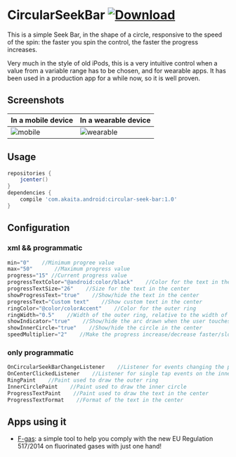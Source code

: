 # CircularSeekBar [ ![Download](https://api.bintray.com/packages/akaita/android/circular-seek-bar/images/download.svg) ](https://bintray.com/akaita/android/circular-seek-bar/_latestVersion)

This is a simple Seek Bar, in the shape of a circle, responsive to the speed of the spin: the faster you spin the control, the faster the progress increases.

Very much in the style of old iPods, this is a very intuitive control when a value from a variable range has to be chosen, and for wearable apps. It has been used in a production app for a while now, so it is well proven.

## Screenshots

| In a mobile device | In a wearable device |
| - | - |
| ![mobile](https://github.com/paxku/CircularSeekBar/blob/master/screenshots/mobile.gif "In a mobile phone") | ![wearable](https://github.com/paxku/CircularSeekBar/blob/master/screenshots/wear.png "In a wearable device") |

## Usage

```groovy
repositories {
    jcenter()
}
dependencies {
    compile 'com.akaita.android:circular-seek-bar:1.0'
}
```

## Configuration

### xml && programmatic

```java
min="0"    //Minimum progree value
max="50"       //Maximum progress value
progress="15" //Current progress value
progressTextColor="@android:color/black"    //Color for the text in the center
progressTextSize="26"    //Size for the text in the center
showProgressText="true"    //Show/hide the text in the center
progressText="Custom text"    //Show custom text in the center
ringColor="@color/colorAccent"    //Color for the outer ring
ringWidth="0.5"    //Width of the outer ring, relative to the width of the whole view
showIndicator="true"    //Show/hide the arc drawn when the user touches the ring
showInnerCircle="true"    //Show/hide the circle in the center
speedMultiplier="2"    //Make the progress increase/decrease faster/slower
```

### only programmatic

```java
OnCircularSeekBarChangeListener    //Listener for events changing the progress
OnCenterClickedListener    //Listener for single tap events on the inner circle
RingPaint    //Paint used to draw the outer ring
InnerCirclePaint    //Paint used to draw the inner circle
ProgressTextPaint    //Paint used to draw the text in the center
ProgressTextFormat    //Format of the text in the center
```

## Apps using it

 - [F-gas](https://play.google.com/store/apps/details?id=com.akaita.fgas): a simple tool to help you comply with the new EU Regulation 517/2014 on fluorinated gases with just one hand!

